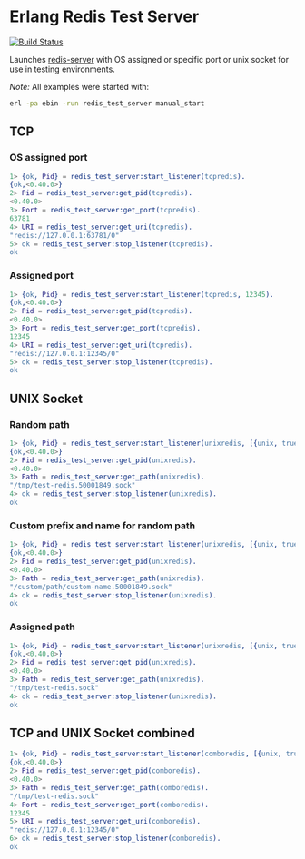 Erlang Redis Test Server
========================

[![Build Status](https://travis-ci.org/potatosalad/redis_test_server.png?branch=master)](https://travis-ci.org/potatosalad/redis_test_server)

Launches [redis-server](http://redis.io/) with OS assigned or specific port or unix socket for use in testing environments.

*Note:* All examples were started with:

```bash
erl -pa ebin -run redis_test_server manual_start
```

## TCP

### OS assigned port

```erl
1> {ok, Pid} = redis_test_server:start_listener(tcpredis).
{ok,<0.40.0>}
2> Pid = redis_test_server:get_pid(tcpredis).
<0.40.0>
3> Port = redis_test_server:get_port(tcpredis).
63781
4> URI = redis_test_server:get_uri(tcpredis).
"redis://127.0.0.1:63781/0"
5> ok = redis_test_server:stop_listener(tcpredis).
ok
```

### Assigned port

```erlang
1> {ok, Pid} = redis_test_server:start_listener(tcpredis, 12345).
{ok,<0.40.0>}
2> Pid = redis_test_server:get_pid(tcpredis).
<0.40.0>
3> Port = redis_test_server:get_port(tcpredis).
12345
4> URI = redis_test_server:get_uri(tcpredis).
"redis://127.0.0.1:12345/0"
5> ok = redis_test_server:stop_listener(tcpredis).
ok
```

## UNIX Socket

### Random path

```erl
1> {ok, Pid} = redis_test_server:start_listener(unixredis, [{unix, true}]).
{ok,<0.40.0>}
2> Pid = redis_test_server:get_pid(unixredis).
<0.40.0>
3> Path = redis_test_server:get_path(unixredis).
"/tmp/test-redis.50001849.sock"
4> ok = redis_test_server:stop_listener(unixredis).
ok
```

### Custom prefix and name for random path

```erl
1> {ok, Pid} = redis_test_server:start_listener(unixredis, [{unix, true}, {prefix, "/custom/path"}, {name, "custom-name"}]).
{ok,<0.40.0>}
2> Pid = redis_test_server:get_pid(unixredis).
<0.40.0>
3> Path = redis_test_server:get_path(unixredis).
"/custom/path/custom-name.50001849.sock"
4> ok = redis_test_server:stop_listener(unixredis).
ok
```

### Assigned path

```erl
1> {ok, Pid} = redis_test_server:start_listener(unixredis, [{unix, true}, {path, "/tmp/test-redis.sock"}]).
{ok,<0.40.0>}
2> Pid = redis_test_server:get_pid(unixredis).
<0.40.0>
3> Path = redis_test_server:get_path(unixredis).
"/tmp/test-redis.sock"
4> ok = redis_test_server:stop_listener(unixredis).
ok
```

## TCP and UNIX Socket combined

```erl
1> {ok, Pid} = redis_test_server:start_listener(comboredis, [{unix, true}, {path, "/tmp/test-redis.sock"}, {tcp, true}, {port, 12345}]).
{ok,<0.40.0>}
2> Pid = redis_test_server:get_pid(comboredis).
<0.40.0>
3> Path = redis_test_server:get_path(comboredis).
"/tmp/test-redis.sock"
4> Port = redis_test_server:get_port(comboredis).
12345
5> URI = redis_test_server:get_uri(comboredis).
"redis://127.0.0.1:12345/0"
6> ok = redis_test_server:stop_listener(comboredis).
ok
```
